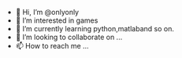 - 👋 Hi, I’m @onlyonly
- 👀 I’m interested in games
- 🌱 I’m currently learning python,matlaband so on.
- 💞️ I’m looking to collaborate on ...
- 📫 How to reach me ...

<!---
onlyonly/onlyonly is a ✨ special ✨ repository because its `README.md` (this file) appears on your GitHub profile.
You can click the Preview link to take a look at your changes.
--->
